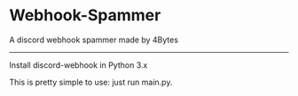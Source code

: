 # Webhook-Spammer
A discord webhook spammer made by 4Bytes


---


Install discord-webhook in Python 3.x

This is pretty simple to use: just run main.py.
